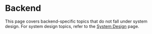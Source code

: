 # Backend

This page covers backend-specific topics that do not fall under system design. For system design topics, refer to the [System Design](system-design.md) page.